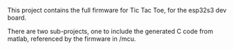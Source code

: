 This project contains the full firmware for Tic Tac Toe, for the esp32s3 dev board.

There are two sub-projects, one to include the generated C code from matlab, referenced by the firmware in /mcu.